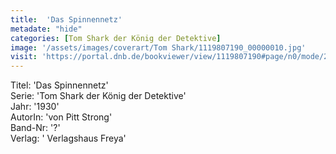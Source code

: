 ```yaml
---
title:  'Das Spinnennetz'
metadate: "hide"
categories: [Tom Shark der König der Detektive]
image: '/assets/images/coverart/Tom Shark/1119807190_00000010.jpg'
visit: 'https://portal.dnb.de/bookviewer/view/1119807190#page/n0/mode/2up'
---
```

Titel: 'Das Spinnennetz' <br>
Serie: 'Tom Shark der König der Detektive' <br>
Jahr: '1930' <br>
AutorIn: 'von Pitt Strong' <br>
Band-Nr: '?' <br>
Verlag: ' Verlagshaus Freya'